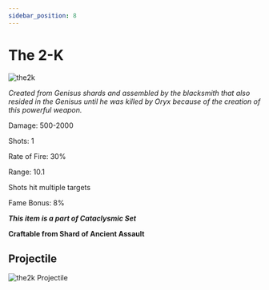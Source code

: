 ```yaml
---
sidebar_position: 8
---
```


# The 2-K

![the2k](https://vwiki.valorserver.com/api/item/picture/the%202-k)

<i>Created from Genisus shards and assembled by the blacksmith that also resided in the Genisus until he was killed by Oryx because of the creation of this powerful weapon.</i>

Damage: 500-2000

Shots: 1

Rate of Fire: 30% 

Range: 10.1

Shots hit multiple targets

Fame Bonus: 8%

***This item is a part of Cataclysmic Set***

**Craftable from Shard of Ancient Assault**

## Projectile

![the2k Projectile](https://cdn.discordapp.com/attachments/953134990428868629/953328064878755951/2-k.gif)



